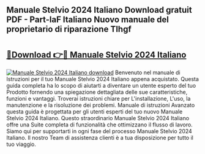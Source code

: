 ## Manuale Stelvio 2024 Italiano Download gratuit PDF - Part-laF Italiano Nuovo manuale del proprietario di riparazione TIhgf

# <h2><a href="http://dfbgzhx.blite.top/?on=Manuale+Stelvio+2024+Italiano">🔗Download 👉🔴 Manuale Stelvio 2024 Italiano</a></h2>

[![Manuale Stelvio 2024 Italiano download](https://i.imgur.com/lujVjoI.png)](http://dfbgzhx.blite.top/?on=Manuale+Stelvio+2024+Italiano)
Benvenuto nel manuale di Istruzioni per il tuo Manuale Stelvio 2024 Italiano appena acquistato. Questa guida completa ha lo scopo di aiutarti a diventare un utente esperto del tuo Prodotto fornendo una spiegazione dettagliata delle sue caratteristiche, funzioni e vantaggi. Troverai istruzioni chiare per L'installazione, L'uso, la manutenzione e la risoluzione dei problemi. Manuale di istruzioni Avanzato questa guida è progettata per gli utenti esperti del tuo nuovo Manuale Stelvio 2024 Italiano. Questo straordinario Manuale Stelvio 2024 Italiano offre una Suite completa di funzionalità che ottimizzano il flusso di lavoro. Siamo qui per supportarti in ogni fase del processo Manuale Stelvio 2024 Italiano. Il nostro Team di assistenza clienti è a tua disposizione per tutto il tuo viaggio.

